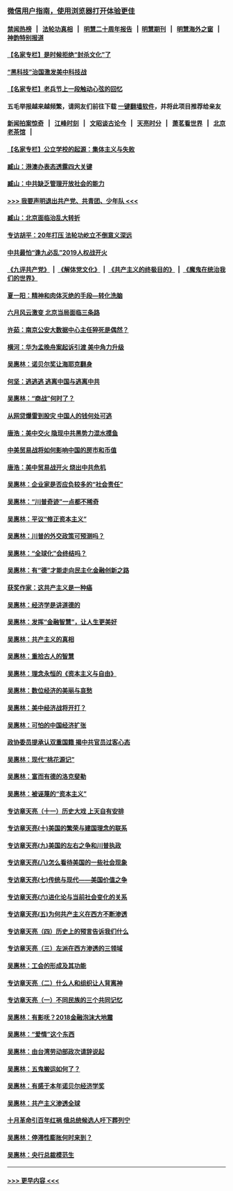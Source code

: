 ### [微信用户指南，使用浏览器打开体验更佳](https://github.com/gfw-breaker/banned-news1/blob/master/indexes/wechat-guide.md?t=0)
#### [禁闻热榜](热点新闻.md?t=0)  &nbsp;&nbsp;|&nbsp;&nbsp; [法轮功真相](https://github.com/gfw-breaker/truth/blob/master/README.md?t=0) &nbsp;&nbsp;|&nbsp;&nbsp; [明慧二十周年报告](https://github.com/gfw-breaker/mh-reports/blob/master/README.md?t=0) &nbsp;&nbsp;|&nbsp;&nbsp;[明慧期刊](https://github.com/gfw-breaker/mh-qikan) &nbsp;&nbsp;|&nbsp;&nbsp; [明慧海外之窗](https://github.com/gfw-breaker/mh-news/blob/master/README.md?t=0) &nbsp;&nbsp;|&nbsp;&nbsp; [神韵特别报道](https://github.com/gfw-breaker/mh-news/blob/master/shenyun.md?t=0)
#### [【名家专栏】是时候拒绝“封杀文化”了](../pages/nsc423/n11814093.md?t=02140911) 
#### [“黑科技”治国激发美中科技战](../pages/nsc423/n11638056.md?t=02140911) 
#### [【名家专栏】老兵节上一段触动心弦的回忆](../pages/nsc423/n11646016.md?t=02140911) 
#### 五毛举报越来越频繁，请网友们前往下载 [一键翻墙软件](https://github.com/gfw-breaker/ssr-accounts)，并将此项目推荐给亲友
#### [新闻拍案惊奇](https://github.com/gfw-breaker/banned-news1/blob/master/pages/link4.md) &nbsp;&nbsp;|&nbsp;&nbsp; [江峰时刻](https://github.com/gfw-breaker/banned-news1/blob/master/pages/link4.md) &nbsp;&nbsp;|&nbsp;&nbsp; [文昭谈古论今](https://github.com/gfw-breaker/banned-news1/blob/master/pages/link4.md) &nbsp;&nbsp;|&nbsp;&nbsp; [天亮时分](https://github.com/gfw-breaker/banned-news1/blob/master/pages/link4.md) &nbsp;&nbsp;|&nbsp;&nbsp; [萧茗看世界](https://github.com/gfw-breaker/banned-news1/blob/master/pages/link4.md) &nbsp;&nbsp;|&nbsp;&nbsp; [北京老茶馆](https://github.com/gfw-breaker/banned-news1/blob/master/pages/link4.md) &nbsp;&nbsp;|&nbsp;&nbsp; 
#### [【名家专栏】公立学校的起源：集体主义与失败](../pages/nsc423/n11601833.md?t=02140911) 
#### [臧山：港澳办表态透露四大关键](../pages/nsc423/n11421628.md?t=02140911) 
#### [臧山：中共缺乏管理开放社会的能力](../pages/nsc423/n11407457.md?t=02140911) 
#### [>>> 我要声明退出共产党、共青团、少年队 <<<](https://github.com/begood0513/goodnews/blob/master/quit/letter.md) 
#### [臧山：北京面临治乱大转折](../pages/nsc423/n11406895.md?t=02140911) 
#### [专访胡平：20年打压 法轮功屹立不倒意义深远](../pages/nsc423/n11398800.md?t=02140911) 
#### [中共最怕“逢九必乱”2019人权战开火](../pages/nsc423/n11385248.md?t=02140911) 
#### [《九评共产党》](https://github.com/begood0513/9ping.md/blob/master/README.md) &nbsp;|&nbsp; [《解体党文化》](../../../../jtdwh.md/blob/master/README.md)  &nbsp;|&nbsp; [《共产主义的终极目的》](../../../../gczydzjmd.md/blob/master/README.md) &nbsp;|&nbsp; [《魔鬼在统治我们的世界》](../../../../mgztzwmdsj.md/blob/master/README.md) 
#### [夏一阳：精神和肉体灭绝的手段—转化洗脑](../pages/nsc423/n11368250.md?t=02140911) 
#### [六月风云激变 北京当局面临三条路](../pages/nsc423/n11313668.md?t=02140911) 
#### [许茹：南京公安大数据中心主任猝死是偶然？](../pages/nsc423/n11064744.md?t=02140911) 
#### [横河：华为孟晚舟案起诉引渡 美中角力升级](../pages/nsc423/n11027230.md?t=02140911) 
#### [吴惠林：诺贝尔奖让海耶克翻身](../pages/nsc423/n10890049.md?t=02140911) 
#### [何坚：逃逃逃 逃离中国与逃离中共](../pages/nsc423/n10592891.md?t=02140911) 
#### [吴惠林：“商战”何时了？](../pages/nsc423/n10573558.md?t=02140911) 
#### [从网贷爆雷到股灾 中国人的钱何处可逃](../pages/nsc423/n10572800.md?t=02140911) 
#### [唐浩：美中交火 隐现中共黑势力混水摸鱼](../pages/nsc423/n10544040.md?t=02140911) 
#### [中美贸易战将如何影响中国的房市和币值](../pages/nsc423/n10543697.md?t=02140911) 
#### [唐浩：美中贸易战开火 烧出中共危机](../pages/nsc423/n10540126.md?t=02140911) 
#### [吴惠林：企业家是否应负较多的“社会责任”](../pages/nsc423/n10535022.md?t=02140911) 
#### [吴惠林：“川普奇迹”一点都不稀奇](../pages/nsc423/n10512808.md?t=02140911) 
#### [吴惠林：平议“修正资本主义”](../pages/nsc423/n10495724.md?t=02140911) 
#### [吴惠林：川普的外交政策可预测吗？](../pages/nsc423/n10462387.md?t=02140911) 
#### [吴惠林：“全球化”会终结吗？](../pages/nsc423/n10452838.md?t=02140911) 
#### [吴惠林：有“德”才能走向民主化金融创新之路](../pages/nsc423/n10432292.md?t=02140911) 
#### [获奖作家：这共产主义是一种癌](../pages/nsc423/n10431541.md?t=02140911) 
#### [吴惠林：经济学是讲道德的](../pages/nsc423/n10398014.md?t=02140911) 
#### [吴惠林：发挥“金融智慧”，让人生更美好](../pages/nsc423/n10375019.md?t=02140911) 
#### [吴惠林：共产主义的真相](../pages/nsc423/n10351394.md?t=02140911) 
#### [吴惠林：重拾古人的智慧](../pages/nsc423/n10337691.md?t=02140911) 
#### [吴惠林：理念永恒的《资本主义与自由》](../pages/nsc423/n10316274.md?t=02140911) 
#### [吴惠林：数位经济的美丽与哀愁](../pages/nsc423/n10292946.md?t=02140911) 
#### [吴惠林：美中经济战将开打？](../pages/nsc423/n10258825.md?t=02140911) 
#### [吴惠林：可怕的中国经济扩张](../pages/nsc423/n10219147.md?t=02140911) 
#### [政协委员提承认双重国籍 揭中共官员过客心态](../pages/nsc423/n10208809.md?t=02140911) 
#### [吴惠林：现代“桃花源记”](../pages/nsc423/n10185234.md?t=02140911) 
#### [吴惠林：富而有德的洛克斐勒](../pages/nsc423/n10142264.md?t=02140911) 
#### [吴惠林：被诬蔑的“资本主义”](../pages/nsc423/n10124816.md?t=02140911) 
#### [专访章天亮（十一）历史大戏 上天自有安排](../pages/nsc423/n10094905.md?t=02140911) 
#### [专访章天亮(十)美国的繁荣与建国理念的联系](../pages/nsc423/n10094899.md?t=02140911) 
#### [专访章天亮(九)美国的左右之争和川普执政](../pages/nsc423/n10094889.md?t=02140911) 
#### [专访章天亮(八)怎么看待美国的一些社会现象](../pages/nsc423/n10094857.md?t=02140911) 
#### [专访章天亮(七)传统与现代——美国价值之争](../pages/nsc423/n10093140.md?t=02140911) 
#### [专访章天亮(六)进化论与当前社会变化的关系](../pages/nsc423/n10092036.md?t=02140911) 
#### [专访章天亮(五)为何共产主义在西方不断渗透](../pages/nsc423/n10083620.md?t=02140911) 
#### [专访章天亮（四）历史上的预言告诉我们什么](../pages/nsc423/n10083606.md?t=02140911) 
#### [专访章天亮（三）左派在西方渗透的三领域](../pages/nsc423/n10081115.md?t=02140911) 
#### [吴惠林：工会的形成及其功能](../pages/nsc423/n10080633.md?t=02140911) 
#### [专访章天亮（二）什么人和组织让人背离神](../pages/nsc423/n10076637.md?t=02140911) 
#### [专访章天亮（一）不同民族的三个共同记忆](../pages/nsc423/n10074188.md?t=02140911) 
#### [吴惠林：有影呒？2018金融泡沫大地震](../pages/nsc423/n10040534.md?t=02140911) 
#### [吴惠林：“爱情”这个东西](../pages/nsc423/n10019423.md?t=02140911) 
#### [吴惠林：由台湾劳动部政次请辞说起](../pages/nsc423/n9979679.md?t=02140911) 
#### [吴惠林：五鬼搬运如何了？](../pages/nsc423/n9925338.md?t=02140911) 
#### [吴惠林：有感于本年诺贝尔经济学奖](../pages/nsc423/n9871883.md?t=02140911) 
#### [吴惠林：共产主义渗透全球](../pages/nsc423/n9812748.md?t=02140911) 
#### [十月革命引百年红祸 俄总统候选人吁下葬列宁](../pages/nsc423/n9810182.md?t=02140911) 
#### [吴惠林：停滞性膨胀何时来到？](../pages/nsc423/n9764136.md?t=02140911) 
#### [吴惠林：央行总裁模范生](../pages/nsc423/n9728134.md?t=02140911) 

----
#### [ >>> 更早内容 <<< ](../indexes/nsc423-earlier.md)
